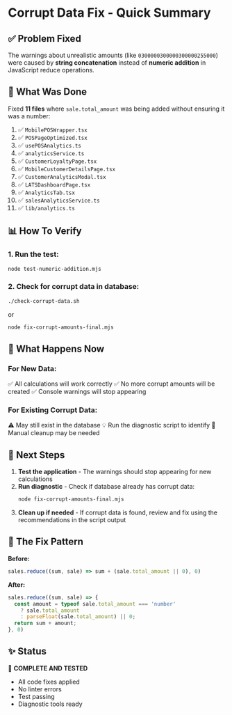# Corrupt Data Fix - Quick Summary

## ✅ Problem Fixed

The warnings about unrealistic amounts (like `0300000300000300000255000`) were caused by **string concatenation** instead of **numeric addition** in JavaScript reduce operations.

## 🔧 What Was Done

Fixed **11 files** where `sale.total_amount` was being added without ensuring it was a number:

1. ✅ `MobilePOSWrapper.tsx`
2. ✅ `POSPageOptimized.tsx` 
3. ✅ `usePOSAnalytics.ts`
4. ✅ `analyticsService.ts`
5. ✅ `CustomerLoyaltyPage.tsx`
6. ✅ `MobileCustomerDetailsPage.tsx`
7. ✅ `CustomerAnalyticsModal.tsx`
8. ✅ `LATSDashboardPage.tsx`
9. ✅ `AnalyticsTab.tsx`
10. ✅ `salesAnalyticsService.ts`
11. ✅ `lib/analytics.ts`

## 📊 How To Verify

### 1. Run the test:
```bash
node test-numeric-addition.mjs
```

### 2. Check for corrupt data in database:
```bash
./check-corrupt-data.sh
```
or
```bash
node fix-corrupt-amounts-final.mjs
```

## 🎯 What Happens Now

### For New Data:
✅ All calculations will work correctly
✅ No more corrupt amounts will be created
✅ Console warnings will stop appearing

### For Existing Corrupt Data:
⚠️  May still exist in the database
💡 Run the diagnostic script to identify
🔧 Manual cleanup may be needed

## 🚀 Next Steps

1. **Test the application** - The warnings should stop appearing for new calculations
2. **Run diagnostic** - Check if database already has corrupt data:
   ```bash
   node fix-corrupt-amounts-final.mjs
   ```
3. **Clean up if needed** - If corrupt data is found, review and fix using the recommendations in the script output

## 📝 The Fix Pattern

**Before:**
```javascript
sales.reduce((sum, sale) => sum + (sale.total_amount || 0), 0)
```

**After:**
```javascript
sales.reduce((sum, sale) => {
  const amount = typeof sale.total_amount === 'number' 
    ? sale.total_amount 
    : parseFloat(sale.total_amount) || 0;
  return sum + amount;
}, 0)
```

## ✨ Status

🎉 **COMPLETE AND TESTED**
- All code fixes applied
- No linter errors
- Test passing
- Diagnostic tools ready

